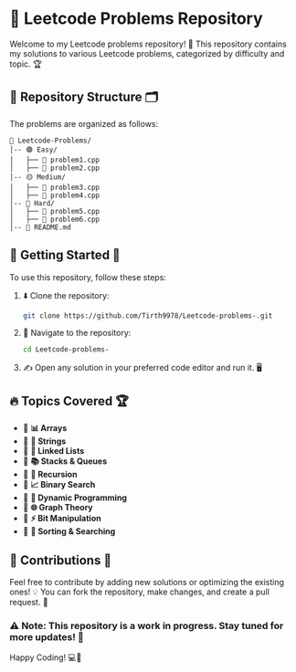 # 🚀 Leetcode Problems Repository

Welcome to my Leetcode problems repository! 🎯 This repository contains my solutions to various Leetcode problems, categorized by difficulty and topic. 🏆

## 📌 Repository Structure 🗂️

The problems are organized as follows:
```
📂 Leetcode-Problems/
│-- 🟢 Easy/
│   ├── 📝 problem1.cpp
│   ├── 📝 problem2.cpp
│-- 🟡 Medium/
│   ├── 📝 problem3.cpp
│   ├── 📝 problem4.cpp
│-- 🔴 Hard/
│   ├── 📝 problem5.cpp
│   ├── 📝 problem6.cpp
│-- 📄 README.md
```

## 🚀 Getting Started 🏁

To use this repository, follow these steps:

1. ⬇️ Clone the repository:
   ```sh
   git clone https://github.com/Tirth9978/Leetcode-problems-.git
   ```
2. 📂 Navigate to the repository:
   ```sh
   cd Leetcode-problems-
   ```
3. ✍️ Open any solution in your preferred code editor and run it. 🖥️

## 🔥 Topics Covered 🏆

- 📌 **📊 Arrays**
- 📌 **📝 Strings**
- 📌 **🔗 Linked Lists**
- 📌 **📚 Stacks & Queues**
- 📌 **🔄 Recursion**
- 📌 **📈 Binary Search**
- 📌 **📜 Dynamic Programming**
- 📌 **🌐 Graph Theory**
- 📌 **⚡ Bit Manipulation**
- 📌 **🔎 Sorting & Searching**

## 🤝 Contributions 🤲

Feel free to contribute by adding new solutions or optimizing the existing ones! 💡 You can fork the repository, make changes, and create a pull request. 🔄

### ⚠️ Note: This repository is a work in progress. Stay tuned for more updates! 📢

Happy Coding! 💻🚀
